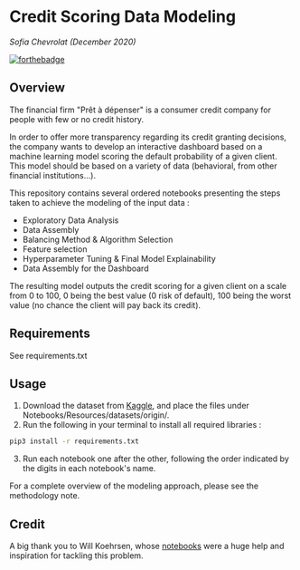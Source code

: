 # Credit Scoring Data Modeling
*Sofia Chevrolat (December 2020)*

[![forthebadge](https://forthebadge.com/images/badges/made-with-python.svg)](https://forthebadge.com)

## Overview
The financial firm "Prêt à dépenser" is a consumer credit company for people with few or no credit history.

In order to offer more transparency regarding its credit granting decisions, the company wants to develop an interactive dashboard based on a machine learning model scoring the default probability of a given client. This model should be based on a variety of data (behavioral, from other financial institutions...).

This repository contains several ordered notebooks presenting the steps taken to achieve the modeling of the input data : 
- Exploratory Data Analysis
- Data Assembly
- Balancing Method & Algorithm Selection
- Feature selection
- Hyperparameter Tuning & Final Model Explainability
- Data Assembly for the Dashboard

The resulting model outputs the credit scoring for a given client on a scale from 0 to 100, 0 being the best value (0 risk of default), 100 being the worst value (no chance the client will pay back its credit).


## Requirements
See requirements.txt


## Usage
1. Download the dataset from [Kaggle](https://www.kaggle.com/c/home-credit-default-risk), and place the files under Notebooks/Resources/datasets/origin/.
2. Run the following in your terminal to install all required libraries : 
```bash
pip3 install -r requirements.txt
```
3. Run each notebook one after the other, following the order indicated by the digits in each notebook's name.

For a complete overview of the modeling approach, please see the methodology note.

## Credit
A big thank you to Will Koehrsen, whose [notebooks](https://www.kaggle.com/willkoehrsen/start-here-a-gentle-introduction) were a huge help and inspiration for tackling this problem.
